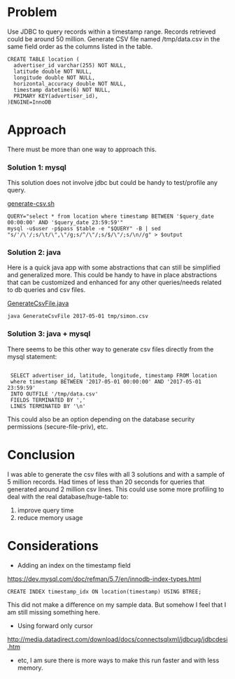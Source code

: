 # Problem

Use JDBC to query records within a timestamp range.
Records retrieved could be around 50 million.
Generate CSV file named /tmp/data.csv in the same field
order as the columns listed in the table.

```
CREATE TABLE location (
  advertiser_id varchar(255) NOT NULL,
  latitude double NOT NULL,
  longitude double NOT NULL,
  horizontal_accuracy double NOT NULL,
  timestamp datetime(6) NOT NULL,
  PRIMARY KEY(advertiser_id),
)ENGINE=InnoDB
```

# Approach

There must be more than one way to approach this.

### Solution 1: mysql

This solution does not involve jdbc but could be handy to test/profile any query.

[generate-csv.sh](generate-csv.sh)
```
QUERY="select * from location where timestamp BETWEEN '$query_date 00:00:00' AND '$query_date 23:59:59'"
mysql -u$user -p$pass $table -e "$QUERY" -B | sed "s/'/\'/;s/\t/\",\"/g;s/^/\"/;s/$/\"/;s/\n//g" > $output

```

### Solution 2: java

Here is a quick java app with some abstractions that can still be simplified
and generalized more. This could be handy to have in place abstractions that
can be customized and enhanced for any other queries/needs related to
db queries and csv files.

[GenerateCsvFile.java](src/GenerageCsvFile.java)
```
java GenerateCsvFile 2017-05-01 tmp/simon.csv
```

### Solution 3: java + mysql

There seems to be this other way to generate csv files directly from the
mysql statement:

 ```

  SELECT advertiser_id, latitude, longitude, timestamp FROM location
  where timestamp BETWEEN '2017-05-01 00:00:00' AND '2017-05-01 23:59:59'
  INTO OUTFILE '/tmp/data.csv'
  FIELDS TERMINATED BY ','
  LINES TERMINATED BY '\n'

 ```

This could also be an option depending on the database security permissions (secure-file-priv), etc.

# Conclusion

I was able to generate the csv files with all 3 solutions and with a sample of 5 million records.
Had times of less than 20 seconds for queries that generated around 2 million csv lines.
This could use some more profiling to deal with the real database/huge-table to:
1. improve query time
2. reduce memory usage

# Considerations

* Adding an index on the timestamp field

https://dev.mysql.com/doc/refman/5.7/en/innodb-index-types.html
```
CREATE INDEX timestamp_idx ON location(timestamp) USING BTREE;
```
This did not make a difference on my sample data. But somehow I feel that I am still
missing something here.

* Using forward only cursor

http://media.datadirect.com/download/docs/connectsqlxml/jdbcug/jdbcdesi.htm

* etc, I am sure there is more ways to make this run faster and with less memory.
